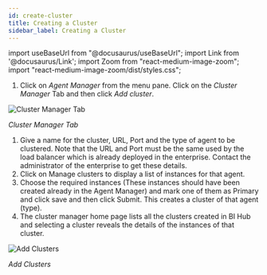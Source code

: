 ```yaml
---
id: create-cluster
title: Creating a Cluster
sidebar_label: Creating a Cluster
---
```


import useBaseUrl from "@docusaurus/useBaseUrl";
import Link from '@docusaurus/Link';
import Zoom from "react-medium-image-zoom";
import "react-medium-image-zoom/dist/styles.css";

1. Click on *Agent Manager* from the menu pane. Click on the *Cluster Manager* Tab and then click *Add cluster*.
  <div style={{textAlign: 'center'}}>
    <Zoom>
      <img alt="Cluster Manager Tab" src={useBaseUrl('doc-images/admin-guide/admin-functions/mult-instances/cluster-manager-tab.jpg')}/>
    </Zoom>
  </div>

 *Cluster Manager Tab*
1. Give a name for the cluster, URL, Port and the type of agent to be clustered. Note that the URL and Port must be the same used by the load balancer which is already deployed in the enterprise. Contact the administrator of the enterprise to get these details.
2. Click on Manage clusters to display a list of instances for that agent.
3. Choose the required instances (These instances should have been created already in the Agent Manager) and mark one of them as Primary and click save and then click Submit. This creates a cluster of that agent (type).
4. The cluster manager home page lists all the clusters created in BI Hub and selecting a cluster reveals the details of the instances of that cluster.

  <div style={{textAlign: 'center'}}>
    <Zoom>
      <img alt="Add Clusters" src={useBaseUrl('doc-images/admin-guide/admin-functions/mult-instances/cluster-manager2.png')}/>
    </Zoom>
  </div>

*Add Clusters*

